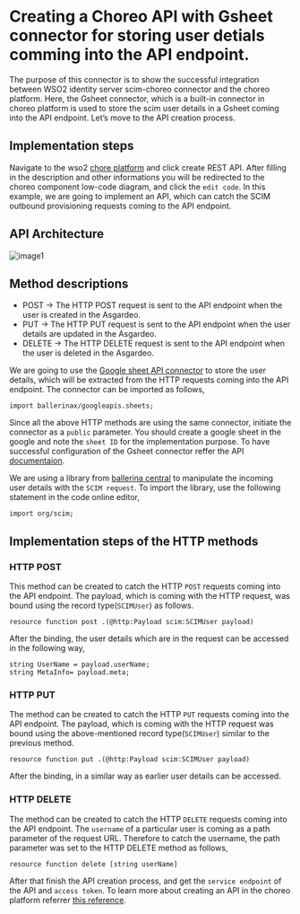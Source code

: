 # Creating a Choreo API with Gsheet connector for storing user detials comming into the API endpoint.

The purpose of this connector is to show the successful integration between WSO2 identity server scim-choreo connector and the choreo platform. Here, the Gsheet connector, which is a built-in connector in choreo platform is used to store the scim user details in a Gsheet coming into the API endpoint. Let’s move to the API creation process.

## Implementation steps

Navigate to the wso2 [chore platform](https://wso2.com/choreo/) and click create REST API. After filling in the description and other informations you will be redirected to the choreo component low-code diagram, and click the `edit code`. In this example, we are going to implement an API, which can catch the SCIM outbound provisioning requests coming to the API endpoint. 

## API Architecture

![image1](https://user-images.githubusercontent.com/58510122/187621818-ba55fc80-7174-4e1c-bfac-77673e20eb10.png)

## Method descriptions

* POST -> The HTTP POST request is sent to the API endpoint when the user is created in the Asgardeo.
* PUT -> The HTTP PUT request is sent to the API endpoint when the user details are updated in the Asgardeo.
* DELETE -> The HTTP DELETE request is sent to the API endpoint when the user is deleted in the Asgardeo.

We are going to use the [Google sheet API connector](https://central.ballerina.io/ballerinax/googleapis.sheets) to store the user details, which will be extracted from the HTTP requests coming into the API endpoint. The connector can be imported as follows,

```ballerina
import ballerinax/googleapis.sheets;
```

Since all the above HTTP methods are using the same connector,  initiate the connector as a `public` parameter. You should create a google sheet in the google and note the `sheet ID` for the implementation purpose. To have successful configuration of the Gsheet connector reffer the API [documentaion](https://lib.ballerina.io/ballerinax/googleapis.sheets/3.0.1). 

We are using a library from [ballerina central](https://central.ballerina.io/) to manipulate the incoming user details with the `SCIM request`. To import the library, use the following statement in the code online editor,

```ballerina
import org/scim;
```

## Implementation steps of the HTTP methods

### HTTP POST

This method can be created to catch the HTTP `POST` requests coming into the API endpoint. The payload, which is coming with the HTTP request, was bound using the record type(`SCIMUser`) as follows. 

```ballerina
resource function post .(@http:Payload scim:SCIMUser payload)
```

After the binding, the user details which are in the request can be accessed in the following way,

```ballerina
string UserName = payload.userName; 
string MetaInfo= payload.meta; 
```

### HTTP PUT

The method can be created to catch the HTTP `PUT` requests coming into the API endpoint. The payload, which is coming with the HTTP request was bound using the above-mentioned record type(`SCIMUser`) similar to the previous method. 

```ballerina
resource function put .(@http:Payload scim:SCIMUser payload)
```

After the binding, in a similar way as earlier user details can be accessed. 

### HTTP DELETE

The method can be created to catch the HTTP `DELETE` requests coming into the API endpoint. The `username` of a particular user is coming as a path parameter of the request URL. Therefore to catch the username, the path parameter was set to the HTTP DELETE method as follows,

```ballerina
resource function delete [string userName]
```

After that finish the API creation process, and get the `service endpoint` of the API and `access token`. To learn more about creating an API in the choreo platform referrer [this reference](https://wso2.com/choreo/docs/). 

